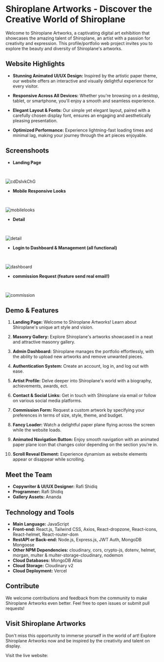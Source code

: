 # Shiroplane Artworks - Discover the Creative World of Shiroplane

<!-- ![Shiroplane Artworks](link-to-your-image.png) -->

Welcome to Shiroplane Artworks, a captivating digital art exhibition that showcases the amazing talent of Shiroplane, an artist with a passion for creativity and expression. This profile/portfolio web project invites you to explore the beauty and diversity of Shiroplane's artworks.

## Website Highlights

- **Stunning Animated UI/UX Design:** Inspired by the artistic paper theme, our website offers an interactive and visually delightful experience for every visitor.

- **Responsive Across All Devices:** Whether you're browsing on a desktop, tablet, or smartphone, you'll enjoy a smooth and seamless experience.

- **Elegant Layout & Fonts:** Our simple yet elegant layout, paired with a carefully chosen display font, ensures an engaging and aesthetically pleasing presentation.

- **Optimized Performance:** Experience lightning-fast loading times and minimal lag, making your journey through the art pieces enjoyable.

## Screenshoots

- **Landing Page**
<br>

![cdDslvkChG](https://github.com/darkRihito/shiroplaneApp/assets/133903731/3604cb4f-b950-4462-a8f2-bf963f9e44ef)

- **Mobile Responsive Looks**
<br>

![mobilelooks](https://github.com/darkRihito/shiroplaneApp/assets/133903731/a5bcc8a7-e40b-44b5-a6cd-ffcc54c7b21d)

- **Detail**
<br>

![detail](https://github.com/darkRihito/shiroplaneApp/assets/133903731/926dbe1d-742e-4f95-8ee1-7f5394b3f607)

- **Login to Dashboard & Management (all functional)**
<br>

![dashboard](https://github.com/darkRihito/shiroplaneApp/assets/133903731/eb1807e9-595c-460f-93d0-c7f887ee2c61)

- **commission Request (feature send real email!)**
<br>

![commission](https://github.com/darkRihito/shiroplaneApp/assets/133903731/e832ad32-dffa-4aba-b57e-659c9b5311c5)


## Demo & Features

1. **Landing Page:** Welcome to Shiroplane Artworks! Learn about Shiroplane's unique art style and vision.

2. **Masonry Gallery:** Explore Shiroplane's artworks showcased in a neat and attractive masonry gallery.

3. **Admin Dashboard:** Shiroplane manages the portfolio effortlessly, with the ability to upload new artworks and remove unwanted pieces.

4. **Authentication System:** Create an account, log in, and log out with ease.

5. **Artist Profile:** Delve deeper into Shiroplane's world with a biography, achievements, awards, ect.

6. **Contact & Social Links:** Get in touch with Shiroplane via email or follow on various social media platforms.

7. **Commission Form:** Request a custom artwork by specifying your preferences in terms of size, style, theme, and budget.

8. **Fancy Loader:** Watch a delightful paper plane flying across the screen while the website loads.

9. **Animated Navigation Button:** Enjoy smooth navigation with an animated paper plane icon that changes color depending on the section you're in.

10. **Scroll Reveal Element:** Experience dynamism as website elements appear or disappear while scrolling.

## Meet the Team

- **Copywriter & UI/UX Designer:** Rafi Shidiq
- **Programmer:** Rafi Shidiq
- **Gallery Assets:** Ananda

## Technology and Tools

- **Main Language:** JavaScript
- **Front-end:** React.js, Tailwind CSS, Axios, React-dropzone, React-icons, React-helmet, React-router-dom
- **RestAPI or Back-end:** Node.js, Express.js, JWT Auth, MongoDB Mongoose
- **Other NPM Dependencies:** cloudinary, cors, crypto-js, dotenv, helmet, morgan, multer & multer-storage-cloudinary, nodemon
- **Cloud Databases:** MongoDB Atlas
- **Cloud Storage:** Cloudinary v2
- **Cloud Deployment:** Vercel

## Contribute

We welcome contributions and feedback from the community to make Shiroplane Artworks even better. Feel free to open issues or submit pull requests!

## Visit Shiroplane Artworks

Don't miss this opportunity to immerse yourself in the world of art! Explore Shiroplane Artworks now and be inspired by the creativity and talent on display.

Visit the live website: [](https://shiroplaneproject.vercel.app/)
